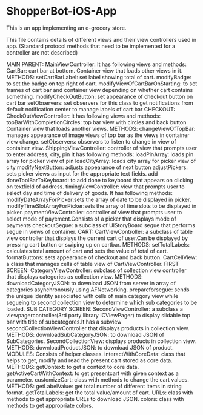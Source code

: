 ShopperBot-iOS-App
==================

This is an app implementing an e-grocery store.

This file contains details of different views and their view controllers used in app.
(Standard protocol methods that need to be implemented for a controller are not described)

MAIN PARENT:
MainViewController: 
It has following views and methods:
CartBar: cart bar at bottom.
Container view that loads other views in it.
METHODS:
setCartBarLabel: set label showing total of cart.
modifyBadge: to set the badge on top right of cart.
modifyViewOfCartBarOnStarting: to set frames of cart bar and container view depending on whether cart contains something.
modifyCheckOutButton: set appearance of checkout button on cart bar
setObservers: set observers for this class to get notifications from default notification center to manage labels of cart bar
CHECKOUT:
CheckOutViewController: 
It has following views and methods:
topBarWithCompletionCircles: top bar view with circles and back button
Container view that loads another views.
METHODS:
changeViewOfTopBar: manages appearance of image views of top bar as the views in container view change.
setObservers: observers to listen to change in view of container view.
ShippingViewController: 
controller of view that prompts user to enter address, city, pin
It has following methods:
loadPinArray: loads pin array for picker view of pin
loadCityArray: loads city array for picker view of city
modifyNextButton: adjusts appearance of next button
adjustPickers: sets picker views as input for the appropriate text fields.
add doneToolBarToKeyboard: to add done to keyboard that appears on clicking on textfield of address.
timingViewController:
view that prompts user to select day and time of delivery of goods.
It has following methods:
modifyDateArrayForPicker:sets the array of date to be displayed in picker.
modifyTimeSlotArrayForPicker:sets the array of time slots to be displayed in picker.
paymentViewController:
controller of view that prompts user to select mode of payement.Consists of a picker that displays mode of payments
checkoutSegue: 
a subclass of UIStoryBoard segue that performs segue in views of container.
CART:
CartViewController: a subclass of table view controller that displays the current cart of user.Can be displayed by pressing cart button or swiping up on cartbar.
METHODS:
setTotalLabels: calculates total amount of cart and sets the value of total of cart.
formatButtons: sets appearance of checkout and back button.
CartCellView: a class that manages cells of table view of CartViewController.
FIRST SCREEN:
CategoryViewController:
subclass of collection view controller that displays categories as collection view.
METHODS:
downloadCategoryJSON: to download JSON from server in array of categories asynchronously using AFNetworking.
prepareforsegue: sends the unique identity associated with cells of main category view while segueing to second collection view to determine which sub categories to be loaded.
SUB CATEGORY SCREEN:
SecondViewController:
a subclass a viewpagercontroller(3rd party library ICViewPager) to display slidable top bar with title of subcategores.It has a subview secondCollectionViewController that displays products in collection view.
METHODS:
downloadSubCategoryJSON: to download JSON of SubCategories.
SecondCollectionView:
displays products in collection view.
METHODS:
downloadProductJSON: to download JSON of product.
MODULES:
Consists of helper classes.
interactWithCoreData:
class that helps to get, modify and read the present cart stored as core data.
METHODS:
getContext: to get a context to core data.
getActiveCartWithContext: to get presentcart with given context as a parameter.
customizeCart:
class with methods to change the cart values.
METHODS:
getLabelValue: get total number of different items in string format.
getTotalLabels: get the total value/amount of cart.
URLs:
class with methods to get appropriate URLs to download JSON.
colors:
class with methods to get appropriate colors.
